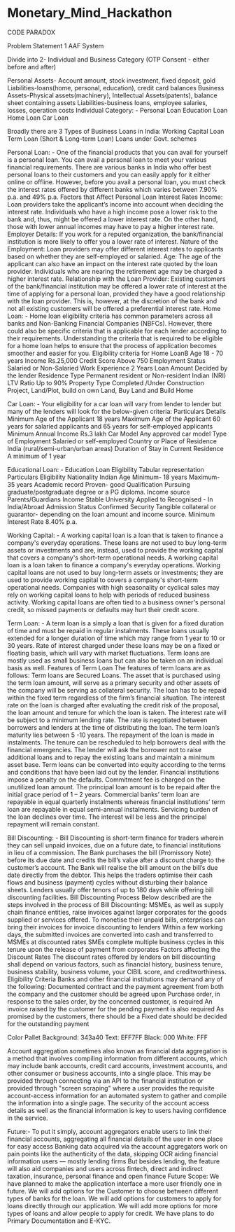 # Monetary_Mind_Hackathon
CODE PARADOX

Problem Statement 1
AAF System

Divide into 2- Individual and Business Category 
(OTP Consent - either before and after)
 
Personal
Assets- Account amount, stock investment, fixed deposit, gold
Liabilities-loans(home, personal, education), credit card balances
Business
Assets-Physical assets(machinery), Intellectual Assets(patents), balance sheet containing assets
Liabilities-business loans, employee salaries, losses, operation costs
Individual Category: -
Personal Loan
Education Loan
Home Loan
Car Loan 
 
Broadly there are 3 Types of Business Loans in India:
Working Capital Loan
Term Loan (Short & Long-term Loan)
Loans under Govt. schemes



Personal Loan: -
One of the financial products that you can avail for yourself is a personal loan. You can avail a personal loan to meet your various financial requirements. There are various banks in India who offer best personal loans to their customers and you can easily apply for it either online or offline. However, before you avail a personal loan, you must check the interest rates offered by different banks which varies between 7.90% p.a. and 49% p.a.
Factors that Affect Personal Loan Interest Rates
Income: Loan providers take the applicant’s income into account when deciding the interest rate. Individuals who have a high income pose a lower risk to the bank and, thus, might be offered a lower interest rate. On the other hand, those with lower annual incomes may have to pay a higher interest rate.
Employer Details: If you work for a reputed organization, the bank/financial institution is more likely to offer you a lower rate of interest.
Nature of the Employment: Loan providers may offer different interest rates to applicants based on whether they are self-employed or salaried.
Age: The age of the applicant can also have an impact on the interest rate quoted by the loan provider. Individuals who are nearing the retirement age may be charged a higher interest rate.
Relationship with the Loan Provider: Existing customers of the bank/financial institution may be offered a lower rate of interest at the time of applying for a personal loan, provided they have a good relationship with the loan provider. This is, however, at the discretion of the bank and not all existing customers will be offered a preferential interest rate.
Home Loan: -
Home loan eligibility criteria has common parameters across all banks and Non-Banking Financial Companies (NBFCs). However, there could also be specific criteria that is applicable for each lender according to their requirements. Understanding the criteria that is required to be eligible for a home loan helps to ensure that the process of application becomes smoother and easier for you.
Eligibility criteria for Home LoanB
Age
18 - 70 years
Income
Rs.25,000
Credit Score
Above 750
Employment Status
Salaried or Non-Salaried
Work Experience
2 Years
Loan Amount
Decided by the lender
Residence Type
Permanent resident or Non-resident Indian (NRI)
LTV Ratio
Up to 90%
Property Type
Completed /Under Construction Project, Land/Plot, build on own Land, Buy Land and Build Home

Car Loan: -
Your eligibility for a car loan will vary from lender to lender but many of the lenders will look for the below-given criteria:
Particulars
Details
Minimum Age of the Applicant
18 years
Maximum Age of the Applicant
60 years for salaried applicants and 65 years for self-employed applicants
Minimum Annual Income
Rs.3 lakh
Car Model
Any approved car model
Type of Employment
Salaried or self-employed
Country or Place of Residence
India (rural/semi-urban/urban areas)
Duration of Stay in Current Residence
A minimum of 1 year


Educational Loan: -
Education Loan Eligibility Tabular representation
Particulars
Eligibility
Nationality
Indian
Age
Minimum- 18 years Maximum- 35 years
Academic record
Proven- good
Qualification
Pursuing graduate/postgraduate degree or a PG diploma.
Income source
Parents/Guardians
Income
Stable
University Applied to
Recognised - In India/Abroad
Admission Status
Confirmed
Security
Tangible collateral or guarantor- depending on the loan amount and income source.
Minimum Interest Rate
8.40% p.a.



Working Capital: - 
A working capital loan is a loan that is taken to finance a company's everyday operations. These loans are not used to buy long-term assets or investments and are, instead, used to provide the working capital that covers a company's short-term operational needs.
A working capital loan is a loan taken to finance a company's everyday operations.
Working capital loans are not used to buy long-term assets or investments; they are used to provide working capital to covers a company's short-term operational needs.
Companies with high seasonality or cyclical sales may rely on working capital loans to help with periods of reduced business activity.
Working capital loans are often tied to a business owner's personal credit, so missed payments or defaults may hurt their credit score.

Term Loan: -
A term loan is a simply a loan that is given for a fixed duration of time and must be repaid in regular instalments. These loans usually extended for a longer duration of time which may range from 1 year to 10 or 30 years. Rate of interest charged under these loans may be on a fixed or floating basis, which will vary with market fluctuations. Term loans are mostly used as small business loans but can also be taken on an individual basis as well.
Features of Term Loan
The features of term loans are as follows:
Term loans are Secured Loans. The asset that is purchased using the term loan amount, will serve as a primary security and other assets of the company will be serving as collateral security.
The loan has to be repaid within the fixed term regardless of the firm’s financial situation.
The interest rate on the loan is charged after evaluating the credit risk of the proposal, the loan amount and tenure for which the loan is taken. The interest rate will be subject to a minimum lending rate. The rate is negotiated between borrowers and lenders at the time of distributing the loan.
The term loan’s maturity lies between 5 -10 years. The repayment of the loan is made in instalments. The tenure can be rescheduled to help borrowers deal with the financial emergencies.
The lender will ask the borrower not to raise additional loans and to repay the existing loans and maintain a minimum asset base.
Term loans can be converted into equity according to the terms and conditions that have been laid out by the lender.
Financial institutions impose a penalty on the defaults.
Commitment fee is charged on the unutilized loan amount.
The principal loan amount is to be repaid after the initial grace period of 1 – 2 years.
Commercial banks’ term loan are repayable in equal quarterly instalments whereas financial institutions’ term loan are repayable in equal semi-annual instalments.
Servicing burden of the loan declines over time. The interest will be less and the principal repayment will remain constant.

Bill Discounting: - 
Bill Discounting is short-term finance for traders wherein they can sell unpaid invoices, due on a future date, to financial institutions in lieu of a commission. The Bank purchases the bill (Promissory Note) before its due date and credits the bill’s value after a discount charge to the customer’s account.  The Bank will realise the bill amount on the bill’s due date directly from the debtor. This helps the traders optimise their cash flows and business (payment) cycles without disturbing their balance sheets. Lenders usually offer tenors of up to 180 days while offering bill discounting facilities.
Bill Discounting Process
Below described are the steps involved in the process of Bill Discounting:
MSMEs, as well as supply chain finance entities, raise invoices against larger corporates for the goods supplied or services offered.
To monetise their unpaid bills, enterprises can bring their invoices for invoice discounting to lenders
Within a few working days, the submitted invoices are converted into cash and transferred to MSMEs at discounted rates
SMEs complete multiple business cycles in this tenure upon the release of payment from corporates
Factors affecting the Discount Rates
The discount rates offered by lenders on bill discounting shall depend on various factors, such as financial history, business tenure, business stability, business volume, your CIBIL score, and creditworthiness.
Eligibility Criteria 
Banks and other financial institutions may demand any of the following:
Documented contract and the payment agreement from both the company and the customer should be agreed upon
Purchase order, in response to the sales order, by the concerned customer, is required
An invoice raised by the customer for the pending payment is also required
As promised by the customers, there should be a Fixed date should be decided for the outstanding payment


Color Pallet
Background: 343a40
Text: EFF7FF
Black: 000
White: FFF


Account aggregation sometimes also known as financial data aggregation is a method that involves compiling information from different accounts, which may include bank accounts, credit card accounts, investment accounts, and other consumer or business accounts, into a single place. This may be provided through connecting via an API to the financial institution or provided through "screen scraping" where a user provides the requisite account-access information for an automated system to gather and compile the information into a single page. The security of the account access details as well as the financial information is key to users having confidence in the service.

Future:-
To put it simply, account aggregators enable users to link their financial accounts, aggregating all financial details of the user in one place for easy access
Banking data acquired via the account aggregators work on pain points like the authenticity of the data, skipping OCR aiding financial information users — mostly lending firms
But besides lending, the feature will also aid companies and users across fintech, direct and indirect taxation, insurance, personal finance and open finance
Future Scope:
We have planned to make the application interface a more user friendly one in future.
We will add options for the Customer to choose between different types of banks for the loan.
We will add options for customers to apply for loans directly through our application.
We will add more options for more types of loans and allow people to apply for credit.
We have plans to do Primary Documentation and E-KYC.


